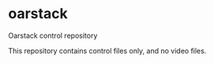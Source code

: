 oarstack
========

Oarstack control repository

This repository contains control files only, and no video files.